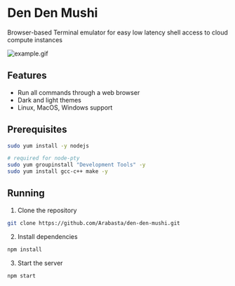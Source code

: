 # Den Den Mushi
Browser-based Terminal emulator for easy low latency shell access to cloud compute instances

![example.gif](assets/example.gif)

## Features
- Run all commands through a web browser
- Dark and light themes
- Linux, MacOS, Windows support

## Prerequisites

```bash
sudo yum install -y nodejs

# required for node-pty
sudo yum groupinstall "Development Tools" -y
sudo yum install gcc-c++ make -y
```

## Running

1. Clone the repository
```bash
git clone https://github.com/Arabasta/den-den-mushi.git
```

2. Install dependencies
```bash
npm install
```

3. Start the server
```bash
npm start
```
